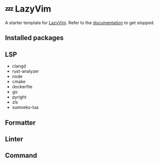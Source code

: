# 💤 LazyVim

A starter template for [LazyVim](https://github.com/LazyVim/LazyVim).
Refer to the [documentation](https://lazyvim.github.io/installation) to get stopped.

## Installed packages

## LSP

- clangd
- rust-analyzer
- node
- cmake
- dockerfile
- go
- pyright
- zls
- sumneko-lua

## Formatter

## Linter

## Command
